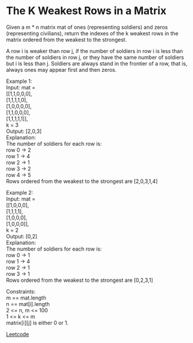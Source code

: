 # The K Weakest Rows in a Matrix

Given a m * n matrix mat of ones (representing soldiers) and zeros (representing civilians), return the indexes of the k weakest rows in the matrix ordered from the weakest to the strongest.  

A row i is weaker than row j, if the number of soldiers in row i is less than the number of soldiers in row j, or they have the same number of soldiers but i is less than j. Soldiers are always stand in the frontier of a row, that is, always ones may appear first and then zeros.  

Example 1:  
Input: mat =   
[[1,1,0,0,0],  
 [1,1,1,1,0],  
 [1,0,0,0,0],  
 [1,1,0,0,0],  
 [1,1,1,1,1]],   
k = 3  
Output: [2,0,3]  
Explanation:   
The number of soldiers for each row is:   
row 0 -> 2   
row 1 -> 4   
row 2 -> 1   
row 3 -> 2   
row 4 -> 5   
Rows ordered from the weakest to the strongest are [2,0,3,1,4]  

Example 2:  
Input: mat =   
[[1,0,0,0],  
 [1,1,1,1],  
 [1,0,0,0],  
 [1,0,0,0]],   
k = 2  
Output: [0,2]  
Explanation:   
The number of soldiers for each row is:   
row 0 -> 1   
row 1 -> 4   
row 2 -> 1   
row 3 -> 1   
Rows ordered from the weakest to the strongest are [0,2,3,1]  
 
Constraints:  
m == mat.length  
n == mat[i].length  
2 <= n, m <= 100  
1 <= k <= m  
matrix[i][j] is either 0 or 1.  

[Leetcode](https://leetcode.com/problems/the-k-weakest-rows-in-a-matrix/)